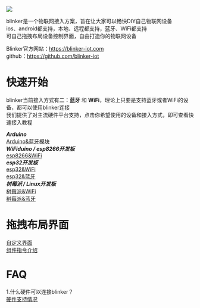 ![](https://github.com/blinker-iot/blinker-doc/blob/master/img/blinker-led-logo-60.png?raw=true)
   
blinker是一个物联网接入方案，旨在让大家可以畅快DIY自己物联网设备  
ios、android都支持，本地、远程都支持，蓝牙、WiFi都支持  
可自己拖拽布局设备控制界面，自由打造你的物联网设备  
  
Blinker官方网站：https://blinker-iot.com  
github：https://github.com/blinker-iot

# 快速开始  
blinker当前接入方式有二：**蓝牙** 和 **WiFi**，理论上只要是支持蓝牙或者WiFi的设备，都可以使用blinker连接  
我们提供了对主流硬件平台支持，点击你希望使用的设备和接入方式，即可查看快速接入教程 
   
***Arduino***  
[Arduino&蓝牙模块](https://github.com/blinker-iot/blinker-doc/wiki/使用Arduino&蓝牙接入)  
***WiFiduino / esp8266开发板***  
[esp8266&WiFi](https://github.com/blinker-iot/blinker-doc/wiki/使用esp8266&WiFi接入)  
***esp32开发板***  
[esp32&WiFi](https://github.com/blinker-iot/blinker-doc/wiki/使用esp32&WiFi接入)  
[esp32&蓝牙](https://github.com/blinker-iot/blinker-doc/wiki/使用esp32&蓝牙接入)  
***树莓派 / Linux开发板***  
[树莓派&WiFi]()  
[树莓派&蓝牙]()  
  
# 拖拽布局界面  
[自定义界面](https://github.com/blinker-iot/blinker-doc/wiki/自定义界面)  
[组件指令介绍](https://github.com/blinker-iot/blinker-doc/wiki/组件指令)  



# FAQ  
1.什么硬件可以连接blinker？  
[硬件支持情况](https://github.com/blinker-iot/blinker-doc/wiki/%E7%A1%AC%E4%BB%B6%E6%94%AF%E6%8C%81%E6%83%85%E5%86%B5)  